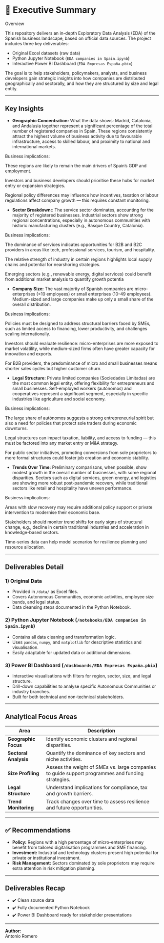 # 📌 Executive Summary

Overview

This repository delivers an in-depth Exploratory Data Analysis (EDA) of the Spanish business landscape, based on official data sources. The project includes three key deliverables:

- Original Excel datasets (raw data)
- Python Jupyter Notebook (`EDA companies in Spain.ipynb`)
- Interactive Power BI Dashboard (`EDA Empresas España.pbix`)

The goal is to help stakeholders, policymakers, analysts, and business developers gain strategic insights into how companies are distributed geographically and sectorally, and how they are structured by size and legal entity.

---

## Key Insights

- **Geographic Concentration:** What the data shows:
Madrid, Catalonia, and Andalusia together represent a significant percentage of the total number of registered companies in Spain. These regions consistently attract the highest volume of business activity due to favourable infrastructure, access to skilled labour, and proximity to national and international markets.

Business implications:

These regions are likely to remain the main drivers of Spain’s GDP and employment.

Investors and business developers should prioritise these hubs for market entry or expansion strategies.

Regional policy differences may influence how incentives, taxation or labour regulations affect company growth — this requires constant monitoring.
- **Sector Breakdown:**:
The service sector dominates, accounting for the majority of registered businesses. Industrial sectors show strong regional concentrations, especially in autonomous communities with historic manufacturing clusters (e.g., Basque Country, Catalonia).

Business implications:

The dominance of services indicates opportunities for B2B and B2C providers in areas like tech, professional services, tourism, and hospitality.

The relative strength of industry in certain regions highlights local supply chains and potential for nearshoring strategies.

Emerging sectors (e.g., renewable energy, digital services) could benefit from additional market analysis to quantify growth potentia
- **Company Size:** The vast majority of Spanish companies are micro-enterprises (<10 employees) or small enterprises (10–49 employees). Medium-sized and large companies make up only a small share of the overall distribution.

Business implications:

Policies must be designed to address structural barriers faced by SMEs, such as limited access to financing, lower productivity, and challenges scaling internationally.

Investors should evaluate resilience: micro-enterprises are more exposed to market volatility, while medium-sized firms often have greater capacity for innovation and exports.

For B2B providers, the predominance of micro and small businesses means shorter sales cycles but higher customer churn.
- **Legal Structure:** Private limited companies (Sociedades Limitadas) are the most common legal entity, offering flexibility for entrepreneurs and small businesses. Self-employed workers (autónomos) and cooperatives represent a significant segment, especially in specific industries like agriculture and social economy.

Business implications:

The large share of autónomos suggests a strong entrepreneurial spirit but also a need for policies that protect sole traders during economic downturns.

Legal structures can impact taxation, liability, and access to funding — this must be factored into any market entry or M&A strategy.

For public sector initiatives, promoting conversions from sole proprietors to more formal structures could foster job creation and economic stability.
- **Trends Over Time:** Preliminary comparisons, when possible, show modest growth in the overall number of businesses, with some regional disparities. Sectors such as digital services, green energy, and logistics are showing more robust post-pandemic recovery, while traditional sectors like retail and hospitality have uneven performance.

Business implications:

Areas with slow recovery may require additional policy support or private intervention to modernise their economic base.

Stakeholders should monitor trend shifts for early signs of structural change, e.g., decline in certain traditional industries and acceleration in knowledge-based sectors.

Time-series data can help model scenarios for resilience planning and resource allocation.

---

## Deliverables Detail

### 1) Original Data
- Provided in `/data/` as Excel files.
- Covers Autonomous Communities, economic activities, employee size bands, and legal status.
- Data cleansing steps documented in the Python Notebook.

### 2) Python Jupyter Notebook (`/notebooks/EDA companies in Spain.ipynb`)
- Contains all data cleaning and transformation logic.
- Uses `pandas`, `numpy`, and `matplotlib` for descriptive statistics and visualisation.
- Easily adaptable for updated data or additional dimensions.

### 3) Power BI Dashboard (`/dashboards/EDA Empresas España.pbix`)
- Interactive visualisations with filters for region, sector, size, and legal structure.
- Drill-down capabilities to analyse specific Autonomous Communities or industry branches.
- Built for both technical and non-technical stakeholders.

---

## Analytical Focus Areas

| Area                 | Description                                                                                      |
|----------------------|--------------------------------------------------------------------------------------------------|
| **Geographic Focus** | Identify economic clusters and regional disparities.                                             |
| **Sectoral Analysis**| Quantify the dominance of key sectors and niche activities.                                      |
| **Size Profiling**   | Assess the weight of SMEs vs. large companies to guide support programmes and funding strategies.|
| **Legal Structure**  | Understand implications for compliance, tax and growth barriers.                                 |
| **Trend Monitoring** | Track changes over time to assess resilience and future opportunities.                           |

---

## ✅ Recommendations

- **Policy:** Regions with a high percentage of micro-enterprises may benefit from tailored digitalisation programmes and SME financing.
- **Investment:** Industrial and technology clusters present high potential for private or institutional investment.
- **Risk Management:** Sectors dominated by sole proprietors may require extra attention in risk mitigation planning.

---



## Deliverables Recap

- ✔️ Clean source data
- ✔️ Fully documented Python Notebook
- ✔️ Power BI Dashboard ready for stakeholder presentations

---

**Author:**  
Antonio Romero

